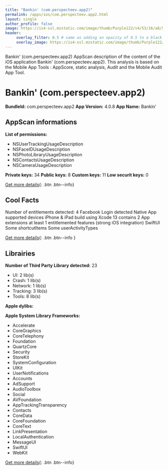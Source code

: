 ```yaml
---
title: "Bankin' (com.perspecteev.app2)"
permalink: /apps/ios/com.perspecteev.app2.html
layout: single
author_profile: false
image: https://is4-ssl.mzstatic.com/image/thumb/Purple122/v4/53/16/a8/5316a86b-8941-ff1a-79d7-c1e14c2e0d1a/AppIcon-1x_U007emarketing-0-6-0-85-220.png/512x512bb.jpg
header: 
     overlay_filter: 0.5 # same as adding an opacity of 0.5 to a black background
     overlay_image: https://is4-ssl.mzstatic.com/image/thumb/Purple122/v4/53/16/a8/5316a86b-8941-ff1a-79d7-c1e14c2e0d1a/AppIcon-1x_U007emarketing-0-6-0-85-220.png/512x512bb.jpg
---
```

Bankin' (com.perspecteev.app2) AppScan description of the content of the iOS application Bankin' (com.perspecteev.app2). This analysis is based on the Mobile App Tools : AppScore, static analysis, Audit and the Mobile Audit App Tool.

# Bankin' (com.perspecteev.app2)

**BundleId:** com.perspecteev.app2
**App Version:** 4.0.8
**App Name:** Bankin'


## AppScan informations 

**List of permissions:** 
- NSUserTrackingUsageDescription
- NSFaceIDUsageDescription
- NSPhotoLibraryUsageDescription
- NSContactsUsageDescription
- NSCameraUsageDescription
  
  
**Private keys:** 34
**Public keys:** 8
**Custom keys:** 11
**Low securit keys:** 0
  
[Get more details](/pricing.html){: .btn .btn--info}

## Cool Facts

Number of entitlements detected: 4
Facebook Login detected
Native App
supported devices iPhone & iPad
build using Xcode 13
contains 2 App extensions
at least 1 entitlemented features (strong iOS integration)
SwiftUI
Some shortcutItems 
Some userActivityTypes
  
[Get more details](/pricing.html){: .btn .btn--info }

## Librairies 
**Number of Third Party Library detected:** 23
- UI: 2 lib(s)
- Crash: 1 lib(s)
- Network: 1 lib(s)
- Tracking: 3 lib(s)
- Tools: 8 lib(s)


**Apple dylibs:**


**Apple System Library Frameworks:**
- Accelerate
- CoreGraphics
- CoreTelephony
- Foundation
- QuartzCore
- Security
- StoreKit
- SystemConfiguration
- UIKit
- UserNotifications
- Accounts
- AdSupport
- AudioToolbox
- Social
- AVFoundation
- AppTrackingTransparency
- Contacts
- CoreData
- CoreFoundation
- CoreText
- LinkPresentation
- LocalAuthentication
- MessageUI
- SwiftUI
- WebKit


  
[Get more details](/pricing.html){: .btn .btn--info}

